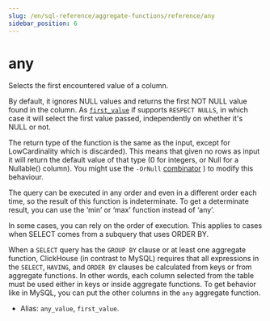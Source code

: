 ```yaml
---
slug: /en/sql-reference/aggregate-functions/reference/any
sidebar_position: 6
---
```


# any

Selects the first encountered value of a column.

By default, it ignores NULL values and returns the first NOT NULL value found in the column. As [`first_value`](../first_value.md) if supports `RESPECT NULLS`, in which case it will select the first value passed, independently on whether it's NULL or not.

The return type of the function is the same as the input, except for LowCardinality which is discarded). This means that given no rows as input it will return the default value of that type (0 for integers, or Null for a Nullable() column). You might use the `-OrNull` [combinator](../../combinators.md) ) to modify this behaviour.

The query can be executed in any order and even in a different order each time, so the result of this function is indeterminate.
To get a determinate result, you can use the ‘min’ or ‘max’ function instead of ‘any’.

In some cases, you can rely on the order of execution. This applies to cases when SELECT comes from a subquery that uses ORDER BY.

When a `SELECT` query has the `GROUP BY` clause or at least one aggregate function, ClickHouse (in contrast to MySQL) requires that all expressions in the `SELECT`, `HAVING`, and `ORDER BY` clauses be calculated from keys or from aggregate functions. In other words, each column selected from the table must be used either in keys or inside aggregate functions. To get behavior like in MySQL, you can put the other columns in the `any` aggregate function.

- Alias: `any_value`, `first_value`.
